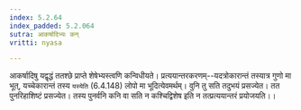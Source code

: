 ```yaml
---
index: 5.2.64
index_padded: 5.2.064
sutra: आकर्षादिभ्यः कन्
vritti: nyasa

---
```

आकर्षादिषु यद्वृद्धं ततश्छे प्राप्ते शेषेभ्यस्त्वणि कन्विधीयते। प्रत्ययान्तरकरणम्--यदत्रोकारान्तं तस्यात्र गुणो मा भूत्, यच्चेकारान्तं तस्य `यस्येति` (6.4.148) लोपो मा भूदित्येवमर्थम्। वुनि तु सति तदुभयं प्रसज्येत। तत पुनरिहाशिष्टं प्रसज्येत। तस्य पुनर्वनि कनि वा सति न कश्चिद्विशेष इति न तत्प्रत्ययान्तरं प्रयोजयति।।